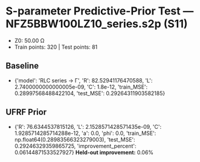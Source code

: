 # S-parameter Predictive-Prior Test — NFZ5BBW100LZ10_series.s2p (S11)
- Z0: 50.00 Ω
- Train points: 320  |  Test points: 81

## Baseline
- {'model': 'RLC series -> Γ', 'R': 82.52941176470588, 'L': 2.7400000000000005e-09, 'C': 1.8e-12, 'train_MSE': 0.28997568488422104, 'test_MSE': 0.29264311903582185}

## UFRF Prior
- {'R': 76.6344537815126, 'L': 2.1528571428571435e-09, 'C': 1.9285714285714288e-12, 'a': 0.0, 'phi': 0.0, 'train_MSE': np.float64(0.28983566323279003), 'test_MSE': 0.29246329359865725, 'improvement_percent': 0.06144871533527927}
**Held-out improvement:** 0.06%